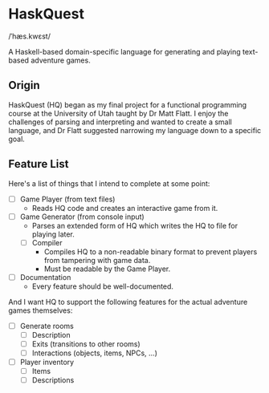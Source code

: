 # HaskQuest

/ˈhæs.kwɛst/

A Haskell-based domain-specific language for generating and playing text-based adventure games.

## Origin

HaskQuest (HQ) began as my final project for a functional programming course at the University of Utah taught by Dr Matt Flatt. I enjoy the challenges of parsing and interpreting and wanted to create a small language, and Dr Flatt suggested narrowing my language down to a specific goal.

## Feature List

Here's a list of things that I intend to complete at some point:

- [ ] Game Player (from text files)
  - Reads HQ code and creates an interactive game from it.
- [ ] Game Generator (from console input)
  - Parses an extended form of HQ which writes the HQ to file for playing later.
  - [ ] Compiler
    - Compiles HQ to a non-readable binary format to prevent players from tampering with game data.
    - Must be readable by the Game Player.
- [ ] Documentation
  - Every feature should be well-documented.

And I want HQ to support the following features for the actual adventure games themselves:

- [ ] Generate rooms
  - [ ] Description
  - [ ] Exits (transitions to other rooms)
  - [ ] Interactions (objects, items, NPCs, ...)
- [ ] Player inventory
  - [ ] Items
  - [ ] Descriptions
